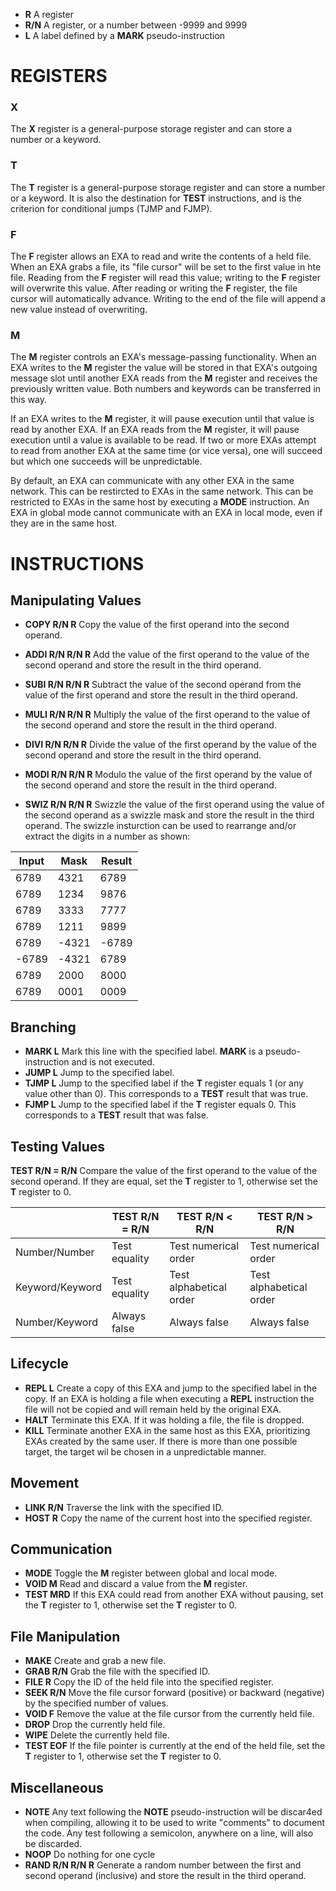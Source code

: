 - **R**                 A register
- **R/N**               A register, or a number between -9999 and 9999
- **L**                 A label defined by a **MARK** pseudo-instruction

# REGISTERS
### X
The **X** register is a general-purpose storage register and can store a number or a keyword.
### T
The **T** register is a general-purpose storage register and can store a number or a keyword. It is also the destination for **TEST** instructions, and is the criterion for conditional jumps (TJMP and FJMP).
### F
The **F** register allows an EXA to read and write the contents of a held file. When an EXA grabs a file, its "file cursor" will be set to the first value in hte file. Reading from the **F** register will read this value; writing to the **F** register will overwrite this value. After reading or writing the **F** register, the file cursor will automatically advance. Writing to the end of the file will append a new value instead of overwriting. 
### M
The **M** register controls an EXA's message-passing functionality. When an EXA writes to the **M** register the value will be stored in that EXA's outgoing message slot until another EXA reads from the **M** register and receives the previously written value. Both numbers and keywords can be transferred in this way.

If an EXA writes to the **M** register, it will pause execution until that value is read by another EXA. If an EXA reads from the **M** register, it will pause execution until a value is available to be read. If two or more EXAs attempt to read from another EXA at the same time (or vice versa), one will succeed but which one succeeds will be unpredictable.

By default, an EXA can communicate with any other EXA in the same network. This can be restircted to EXAs in the same network. This can be restricted to EXAs in the same host by executing a **MODE** instruction. An EXA in global mode cannot communicate with an EXA in local mode, even if they are in the same host.

# INSTRUCTIONS
## Manipulating Values

- **COPY R/N R**        Copy the value of the first operand into the second operand.
- **ADDI R/N R/N R**    Add the value of the first operand to the value of the second operand and store the result in the third operand.
- **SUBI R/N R/N R**    Subtract the value of the second operand from the value of the first operand and store the result in the third operand.
- **MULI R/N R/N R**    Multiply the value of the first operand to the value of the second operand and store the result in the third operand.
- **DIVI R/N R/N R**    Divide the value of the first operand by the value of the second operand and store the result in the third operand.
- **MODI R/N R/N R**    Modulo the value of the first operand by the value of the second operand and store the result in the third operand.

- **SWIZ R/N R/N R**    Swizzle the value of the first operand using the value of the second operand as a swizzle mask and store the result in the third operand. The swizzle insturction can be used to rearrange and/or extract the digits in a number as shown:

| Input | Mask | Result |
|-------|------|--------|
| 6789  | 4321 | 6789   |
| 6789  | 1234 | 9876   |
| 6789  | 3333 | 7777   |
| 6789  | 1211 | 9899   |
| 6789  | -4321| -6789  |
| -6789 | -4321| 6789   |
| 6789  | 2000 | 8000   |
| 6789  | 0001 | 0009   |

## Branching

- **MARK L**            Mark this line with the specified label. **MARK** is a pseudo-instruction and is not executed.
- **JUMP L**            Jump to the specified label.
- **TJMP L**            Jump to the specified label if the **T** register equals 1 (or any value other than 0). This corresponds to a **TEST** result that was true.
- **FJMP L**            Jump to the specified label if the **T** register equals 0. This corresponds to a **TEST** result that was false.

## Testing Values

**TEST R/N = R/N**    Compare the value of the first operand to the value of the second operand. If they are equal, set the **T** register to 1, otherwise set the **T** register to 0.

|                 | TEST R/N = R/N | TEST R/N < R/N | TEST R/N > R/N |
|-----------------|----------------|----------------|----------------|
| Number/Number   | Test equality  |Test numerical order|Test numerical order|
| Keyword/Keyword | Test equality  |Test alphabetical order|Test alphabetical order|
| Number/Keyword  | Always false   | Always false   | Always false   |

## Lifecycle

- **REPL L**            Create a copy of this EXA and jump to the specified label in the copy. If an EXA is holding a file when executing a **REPL** instruction the file will not be copied and will remain held by the original EXA.
- **HALT**              Terminate this EXA. If it was holding a file, the file is dropped.
- **KILL**              Terminate another EXA in the same host as this EXA, prioritizing EXAs created by the same user. If there is more than one possible target, the target wil be chosen in a unpredictable manner.

## Movement

- **LINK R/N**          Traverse the link with the specified ID.
- **HOST R**            Copy the name of the current host into the specified register.

## Communication

- **MODE**              Toggle the **M** register between global and local mode.
- **VOID M**            Read and discard a value from the **M** register.
- **TEST MRD**          If this EXA could read from another EXA without pausing, set the **T** register to 1, otherwise set the **T** register to 0.

## File Manipulation

- **MAKE**              Create and grab a new file.
- **GRAB R/N**          Grab the file with the specified ID.
- **FILE R**            Copy the ID of the held file into the specified register. 
- **SEEK R/N**          Move the file cursor forward (positive) or backward (negative) by the specified number of values.
- **VOID F**            Remove the value at the file cursor from the currently held file.
- **DROP**              Drop the currently held file.
- **WIPE**              Delete the currently held file.
- **TEST EOF**          If the file pointer is currently at the end of the held file, set the **T** register to 1, otherwise set the **T** register to 0.

## Miscellaneous

- **NOTE**              Any text following the **NOTE** pseudo-instruction will be discar4ed when compiling, allowing it to be used to write "comments" to document the code. Any test following a semicolon, anywhere on a line, will also be discarded.
- **NOOP**              Do nothing for one cycle
- **RAND R/N R/N R**    Generate a random number between the first and second operand (inclusive) and store the result in the third operand.
